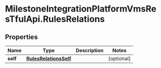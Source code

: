 # MilestoneIntegrationPlatformVmsResTfulApi.RulesRelations

## Properties
Name | Type | Description | Notes
------------ | ------------- | ------------- | -------------
**self** | [**RulesRelationsSelf**](RulesRelationsSelf.md) |  | [optional] 
